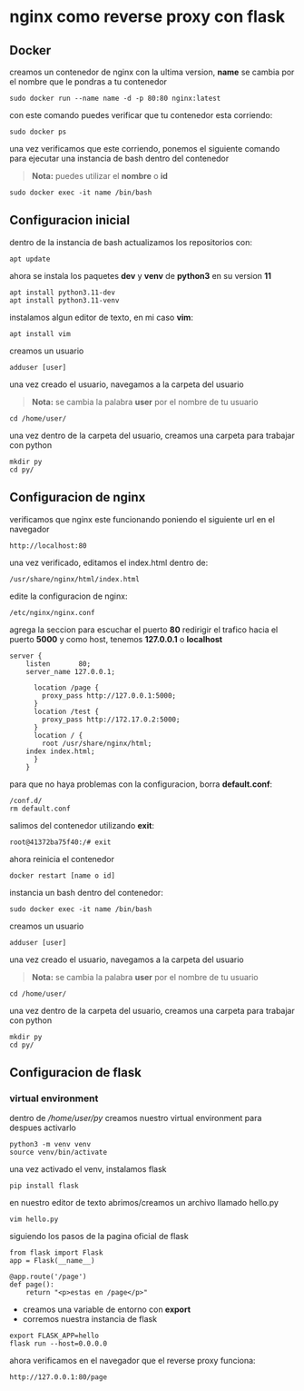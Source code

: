 # nginx como reverse proxy con flask

## Docker

creamos un contenedor de nginx con la ultima version, **name** se cambia por el nombre que le pondras a tu contenedor
```
sudo docker run --name name -d -p 80:80 nginx:latest
```

con este comando puedes verificar que tu contenedor esta corriendo:
```
sudo docker ps
```

una vez verificamos que este corriendo, ponemos el siguiente comando para ejecutar una instancia de bash dentro del contenedor
> **Nota:** puedes utilizar el **nombre** o **id**  
```
sudo docker exec -it name /bin/bash
```

## Configuracion inicial

dentro de la instancia de bash actualizamos los repositorios con:
```
apt update
```

ahora se instala los paquetes **dev** y **venv** de **python3** en su version **11**
```
apt install python3.11-dev
apt install python3.11-venv
```

instalamos algun editor de texto, en mi caso **vim**:
```
apt install vim
```
creamos un usuario
```
adduser [user]
```
una vez creado el usuario, navegamos a la carpeta del usuario
> **Nota:** se cambia la palabra **user** por el nombre de tu usuario
```
cd /home/user/
```

una vez dentro de la carpeta del usuario, creamos una carpeta para trabajar con python
```
mkdir py
cd py/
```

## Configuracion de nginx

verificamos que nginx este funcionando poniendo el siguiente url en el navegador
```
http://localhost:80
```

una vez verificado, editamos el index.html dentro de:
```
/usr/share/nginx/html/index.html
```

edite la configuracion de nginx:
```
/etc/nginx/nginx.conf
```
agrega la seccion para escuchar el puerto **80** redirigir el trafico hacia el puerto **5000** y como host, tenemos **127.0.0.1** o **localhost**
```
server {
    listen       80;
    server_name 127.0.0.1;

      location /page {
    	proxy_pass http://127.0.0.1:5000;
      }
      location /test {
      	proxy_pass http://172.17.0.2:5000;
      }
      location / {
      	root /usr/share/nginx/html;
	index index.html;
      }
    }
```

para que no haya problemas con la configuracion, borra **default.conf**:
```
/conf.d/
rm default.conf
```

salimos del contenedor utilizando **exit**:
```
root@41372ba75f40:/# exit
```

ahora reinicia el contenedor
```
docker restart [name o id]
```

instancia un bash dentro del contenedor:
```
sudo docker exec -it name /bin/bash
```

creamos un usuario
```
adduser [user]
```
una vez creado el usuario, navegamos a la carpeta del usuario
> **Nota:** se cambia la palabra **user** por el nombre de tu usuario
```
cd /home/user/
```

una vez dentro de la carpeta del usuario, creamos una carpeta para trabajar con python
```
mkdir py
cd py/
```

## Configuracion de flask

### virtual environment

dentro de */home/user/py* creamos nuestro virtual environment para despues activarlo
```
python3 -m venv venv
source venv/bin/activate
```

una vez activado el venv, instalamos flask
```
pip install flask
```

en nuestro editor de texto abrimos/creamos un archivo llamado hello.py
```
vim hello.py
```

siguiendo los pasos de la pagina oficial de flask

```
from flask import Flask
app = Flask(__name__)

@app.route('/page')
def page():
    return "<p>estas en /page</p>"
```

- creamos una variable de entorno con **export**
- corremos nuestra instancia de flask
```
export FLASK_APP=hello
flask run --host=0.0.0.0
```

ahora verificamos en el navegador que el reverse proxy funciona:
```
http://127.0.0.1:80/page
```
